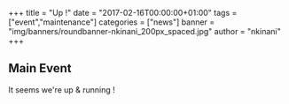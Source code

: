 +++
title = "Up !"
date = "2017-02-16T00:00:00+01:00"
tags = ["event","maintenance"]
categories = ["news"]
banner = "img/banners/roundbanner-nkinani_200px_spaced.jpg"
author = "nkinani"
+++

## Main Event

It seems we're up & running ! 

